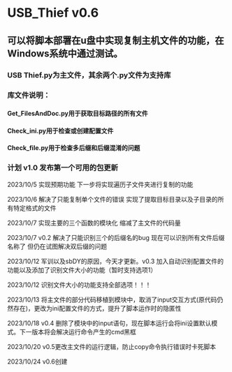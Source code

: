 # USB_Thief v0.6
## 可以将脚本部署在u盘中实现复制主机文件的功能，在Windows系统中通过测试。
### USB Thief.py为主文件，其余两个.py文件为支持库
### 库文件说明：
#### Get_FilesAndDoc.py用于获取目标路径的所有文件
#### Check_ini.py用于检查或创建配置文件
#### Check_file.py用于检查多后缀和后缀混淆的问题
### 计划 v1.0 发布第一个可用的包更新

 2023/10/5 实现预期功能 下一步将实现遍历子文件夹进行复制的功能
 
 2023/10/6 解决了只能复制单个文件的错误 实现了提取目标目录以及子目录的所有特定格式的文件
 
 2023/10/7 实现主要的三个函数的模块化 缩减了主文件的代码量

 2023/10/7 v0.2 解决了只能识别三个的后缀名的bug 现在可以识别所有文件后缀名称了 但仍在试图解决双后缀的问题

 2023/10/12 军训以及sbDY的原因，今天才更新。v0.3 加入自动识别配置文件的功能以及添加了识别文件大小的功能（暂时支持选项1）

 2023/10/12 识别文件大小的功能支持全部选项！！！

 2023/10/13 将主文件的部分代码移植到模块中，取消了input交互方式(原代码仍然存在)，更改为ini配置文件的方式，提升了脚本运作时的隐匿性

 2023/10/18 v0.4 删除了模块中的input语句，现在脚本运行会将ini设置默认模式。下一版本将会解决运行命令产生的cmd黑框
 
 2023/10/20 v0.5更改主文件的运行逻辑，防止copy命令执行错误时卡死脚本

 2023/10/24 v0.6创建
